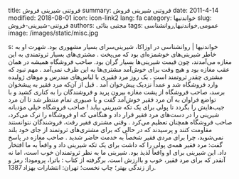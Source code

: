 title: فروتنی شیرینی فروش
summary: فروتنی شیرینی فروش
date: 2011-4-14
modified: 2018-08-01
icon:  icon-link2
lang: fa
category: خواندنیها
slug: فروتنی-شیرینی-فروش
authors: مجتبی بنائی
tags: عمومی,خواندنیها,روانشناسی
image: /images/static/misc.jpg

s: خواندنیها | روانشناسی در اوزاکا، شیرینی‌سرای بسیار  مشهوری بود. شهرت او به خاطر  شیرینی‌های خوشمزه‌ای بود که می‌پخت . مشتری‌های بسیار ثروتمندی به این  مغازه می‌آمدند، چون قیمت شیرینی‌ها  بسیار گران بود. صاحب فروشگاه همیشه  در همان عقب مغازه بود و هیچ وقت برای  خوش‌آمد مشتری‌ها به این طرف نمی‌آمد . مهم نبود که مشتری چقدر ثروتمند است .  یک روز مرد فقیری با لباس‌های مندرس و  موهای ژولیده وارد فروشگاه شد و عمداً  نزدیک پیش‌خوان آمد . قبل از آن‌که مرد  فقیر به پیشخوان برسد، صاحب فروشگاه  از پشت مغازه بیرون پرید و فروشندگان  را به کناری کشید و با تواضع فراوان  به آن مرد فقیر خوش‌آمد گفت و با  صبوری تمام منتظر شد تا آن مرد  جیب‌هایش را بگردد تا پولی برای یک  تکه شیرینی بیابد !  صاحب فروشگاه خیلی مؤدبانه شیرینی را  در دست‌های مرد فقیر قرار داد و  هنگامی که او فروشگاه را ترک می‌کرد،  صاحب فروشگاه همچنان تعظیم می‌کرد .  وقتی مشتری فقیر رفت، فروشندگان  نتوانستند مقاومت کنند و پرسیدند که  در حالی که برای مشتری‌های ثروتمند از  جای خود بلند نمی‌شوید، چرا برای مردی  فقیر شخصاً به خدمت حاضر شدید .  صاحب مغازه در پاسخ گفت: مرد فقیر  همه‌ی پولی را که داشت برای یک تکه  شیرینی داد و واقعاً به ما افتخار  داد. این شیرینی برای او واقعاً لذیذ  بود. شیرینی ما به نظر ثروتمندان خوب  است، اما نه آنقدر که برای مرد فقیر،  خوب و باارزش است.  برگرفته از كتاب : باترا، پرومودا؛ رمز و راز زندگي  بهتر؛ چاپ نخست؛ تهران: انتشارات  بهزاد 1387.